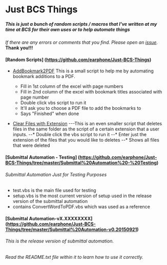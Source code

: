 # Just BCS Things
##### This is just a bunch of random scripts / macros that I've written at my time at BCS for their own uses or to help automate things
*If there are any errors or comments that you find. Please open an [issue](https://github.com/earphone/Just-BCS-Things/issues).*
**Thank you!!!**
#### [Random Scripts] (https://github.com/earphone/Just-BCS-Things)

* [AddBookmark2PDF](https://github.com/earphone/Just-BCS-Things/tree/master/Random%20Scripts/AddBookmark2PDF)
   This is a small script to help me by automating bookmark additions to a PDF.
  * Fill in 1st column of the excel with page numbers
  * Fill in 2nd column of the excel with bookmark titles associated with page number
  * Double click vbs script to run it
  * It'll ask you to choose a PDF file to add the bookmarks to
  * Says "Finished" when done

* [Clear Files with Extension](https://github.com/earphone/Just-BCS-Things/blob/master/Random%20Scripts/Clear%20Files%20with%20Extension.vbs)
---This is an even smaller script that deletes files in the same folder as the script of a certain extension that a user inputs.
--* Double click the vbs script to run it
--* Enter just the extension of the files that you would like to deletes
--* Shows all files that were deleted
	
#### [Submittal Automation - Testing] (https://github.com/earphone/Just-BCS-Things/tree/master/Submittal%20Automation%20-%20Testing)
###### Submittal Automation Just for Testing Purposes
* test.vbs is the main file used for testing
* setup.vbs is the most current version of setup used in the release version of the submittal automation
* contains ConvertWordToPDF.vbs which was used as a reference

#### [Submittal Automation-vX.XXXXXXXX] (https://github.com/earphone/Just-BCS-Things/tree/master/Submittal%20Automation-v0.20150921)
###### This is the release version of submittal automation.
###### Read the README.txt file within it to learn how to use it correctly.